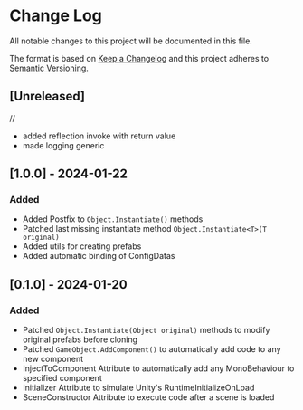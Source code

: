 # Change Log
All notable changes to this project will be documented in this file.

The format is based on [Keep a Changelog](http://keepachangelog.com/)
and this project adheres to [Semantic Versioning](http://semver.org/).

## [Unreleased]

//
- added reflection invoke with return value
- made logging generic

## [1.0.0] - 2024-01-22

### Added
- Added Postfix to ``Object.Instantiate()`` methods
- Patched last missing instantiate method ``Object.Instantiate<T>(T original)``
- Added utils for creating prefabs
- Added automatic binding of ConfigDatas

## [0.1.0] - 2024-01-20

### Added
- Patched ``Object.Instantiate(Object original)`` methods to modify original prefabs before cloning
- Patched ``GameObject.AddComponent()`` to automatically add code to any new component
- InjectToComponent Attribute to automatically add any MonoBehaviour to specified component
- Initializer Attribute to simulate Unity's RuntimeInitializeOnLoad
- SceneConstructor Attribute to execute code after a scene is loaded